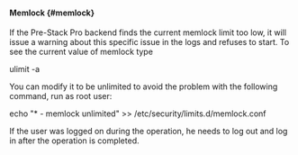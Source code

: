 #### Memlock {#memlock}

If the Pre-Stack Pro backend finds the current memlock limit too low, it will issue a warning about this specific issue in the logs and refuses to start. To see the current value of memlock type

ulimit -a

You can modify it to be unlimited to avoid the problem with the following command, run as root user:

echo &quot;* - memlock unlimited&quot; &gt;&gt; /etc/security/limits.d/memlock.conf

If the user was logged on during the operation, he needs to log out and log in after the operation is completed.